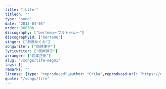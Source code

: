 ```yaml
---
title: "-Life-"
titlech: ""
type: "song"
date: "2013-04-05"
order: 360308
discography: ["bertemu～ブルトゥム～"]
discographyId: ["bertemu"]
singer: ["林原めぐみ"]
songwriter: ["岡崎律子"]
lyricwriter: ["岡崎律子"]
arranger: ["岩本正樹"]
slug: "/songs/life-megmi"
tags: []
remarks: ""
license: {type: "reproduced",author: "Orika",reproduced-url: "https://orikamushi.netlify.app",reproduced-website: "織歌蟲"}
quote: "/songs/life"
---
```


